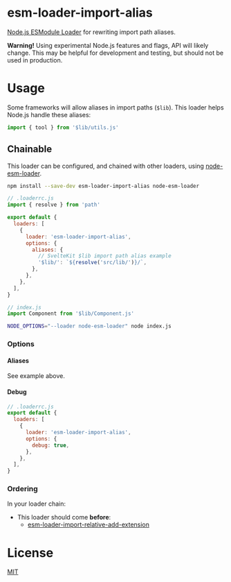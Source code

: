 # esm-loader-import-alias

[Node.js ESModule Loader][node-loaders] for rewriting import path aliases.

**Warning!** Using experimental Node.js features and flags,
API will likely change. This may be helpful for development and testing,
but should not be used in production.

# Usage

Some frameworks will allow aliases in import paths (`$lib`). This loader helps
Node.js handle these aliases:

```js
import { tool } from '$lib/utils.js'
```

## Chainable

This loader can be configured, and chained with other loaders, using
[node-esm-loader][node-esm-loader].

```sh
npm install --save-dev esm-loader-import-alias node-esm-loader
```

```js
// .loaderrc.js
import { resolve } from 'path'

export default {
  loaders: [
    {
      loader: 'esm-loader-import-alias',
      options: {
        aliases: {
          // SvelteKit $lib import path alias example
          '$lib/': `${resolve('src/lib/')}/`,
        },
      },
    },
  ],
}
```

```js
// index.js
import Component from '$lib/Component.js'
```

```sh
NODE_OPTIONS="--loader node-esm-loader" node index.js
```

### Options

#### Aliases

See example above.

#### Debug

```js
// .loaderrc.js
export default {
  loaders: [
    {
      loader: 'esm-loader-import-alias',
      options: {
        debug: true,
      },
    },
  ],
}
```

### Ordering

In your loader chain:

- This loader should come **before**:
  - [esm-loader-import-relative-add-extension][esm-loader-import-relative-add-extension]

# License

[MIT][mit-license]

[esm-loader-import-relative-add-extension]: https://github.com/brev/esm-loaders/tree/main/packages/esm-loader-import-relative-add-extension#readme
[mit-license]: https://mit-license.org/
[node-esm-loader]: https://github.com/sebamarynissen/node-esm-loader#readme
[node-loaders]: https://nodejs.org/api/esm.html#loaders
